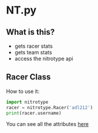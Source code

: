 # NT.py
## What is this?
* gets racer stats
* gets team stats
* access the nitrotype api
## Racer Class
How to use it:
```python
import nitrotype
racer = nitrotype.Racer('adl212')
print(racer.username)
```
You can see all the attributes [here]('#racer-attributes')